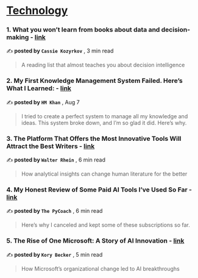
<h1><a href=https://medium.com/tag/technology/recommended target="_blank" rel="noopener noreferrer">Technology</a></h1>
<h3>1. What you won’t learn from books about data and decision-making - <a href=https://medium.com/@kozyrkov/what-you-wont-learn-from-books-about-data-and-decision-making-48956e12bc75?source=tag_recommended_feed---------0-84----------technology----------ec400b26_7e60_45fd_b449_e100da1f71db------- target="_blank" rel="noopener noreferrer">link</a></h3>

✍️ **posted by `Cassie Kozyrkov`** <date> , 3 min read</date>

<blockquote>A reading list that almost teaches you about decision intelligence</blockquote>

<h3>2. My First Knowledge Management System Failed. Here’s What I Learned: - <a href=https://medium.com/@hussain_khan/my-first-knowledge-management-system-failed-heres-what-i-learned-ef6de439ff0f?source=tag_recommended_feed---------1-107----------technology----------ec400b26_7e60_45fd_b449_e100da1f71db------- target="_blank" rel="noopener noreferrer">link</a></h3>

✍️ **posted by `HM Khan`** <date> , Aug 7</date>

<blockquote>I tried to create a perfect system to manage all my knowledge and ideas. This system broke down, and I’m so glad it did. Here’s why.</blockquote>

<h3>3. The Platform That Offers the Most Innovative Tools Will Attract the Best Writers - <a href=https://medium.com/writing-cooperative/the-platform-that-offers-the-most-innovative-tools-will-attract-the-best-writers-540b3e50e0a7?source=tag_recommended_feed---------2-85----------technology----------ec400b26_7e60_45fd_b449_e100da1f71db------- target="_blank" rel="noopener noreferrer">link</a></h3>

✍️ **posted by `Walter Rhein`** <date> , 6 min read</date>

<blockquote>How analytical insights can change human literature for the better</blockquote>

<h3>4. My Honest Review of Some Paid AI Tools I’ve Used So Far - <a href=https://medium.com/artificial-corner/my-honest-review-of-some-paid-ai-tools-ive-used-so-far-ecd7da4e5e87?source=tag_recommended_feed---------3-84----------technology----------ec400b26_7e60_45fd_b449_e100da1f71db------- target="_blank" rel="noopener noreferrer">link</a></h3>

✍️ **posted by `The PyCoach`** <date> , 6 min read</date>

<blockquote>Here’s why I canceled and kept some of these subscriptions so far.</blockquote>

<h3>5. The Rise of One Microsoft: A Story of AI Innovation - <a href=https://medium.com/venturehq/the-rise-of-one-microsoft-a-story-of-ai-innovation-a1b1ff13a3b0?source=tag_recommended_feed---------4-107----------technology----------ec400b26_7e60_45fd_b449_e100da1f71db------- target="_blank" rel="noopener noreferrer">link</a></h3>

✍️ **posted by `Kory Becker`** <date> , 5 min read</date>

<blockquote>How Microsoft’s organizational change led to AI breakthroughs</blockquote>

